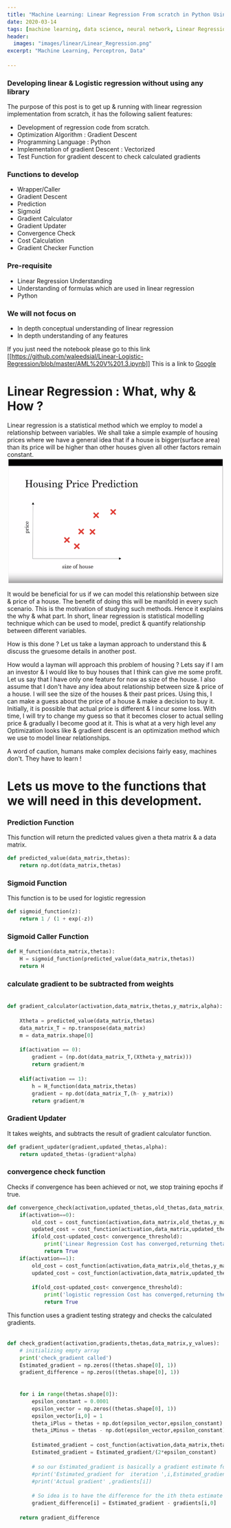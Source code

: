 ```yaml
---
title: "Machine Learning: Linear Regression From scratch in Python Using Gradient Descent "
date: 2020-03-14
tags: [machine learning, data science, neural network, Linear Regression ]
header:
  images: "images/linear/Linear_Regression.png"
excerpt: "Machine Learning, Perceptron, Data"

---
```



### Developing linear & Logistic regression without using any library
The purpose of this post is to get up & running with linear regression
implementation from scratch, it has the following salient features:



- Development of regression code from scratch.
- Optimization Algorithm : Gradient Descent
- Programming Language : Python
- Implementation of gradient Descent : Vectorized
- Test Function for gradient descent to check calculated gradients


### Functions to develop


- Wrapper/Caller
- Gradient Descent
- Prediction  
- Sigmoid  
- Gradient Calculator
- Gradient Updater
- Convergence Check
- Cost Calculation
- Gradient Checker Function

### Pre-requisite

- Linear Regression Understanding
- Understanding of formulas which are used in linear regression
- Python

### We will not focus on

- In depth conceptual understanding of linear regression
- In depth understanding of any features  


If you just need the notebook please go to this link [[https://github.com/waleedsial/Linear-Logistic-Regression/blob/master/AML%20V%201.3.ipynb]]
This is a link to [Google](https://google.com)

# Linear Regression : What, why & How ?

Linear regression is a statistical method which we employ to model a relationship between variables. We shall take a simple example of housing prices where we have a general idea that if a house is bigger(surface area) than its price will be higher than other houses given all other factors remain constant.
![ Price & Size Relation ](/images/linear/HS.png)

It would be beneficial for us if we can model this relationship between size & price of a house. The benefit of doing this will be manifold in every such scenario. This is the motivation of studying such methods. Hence it explains the why & what part.
 In short, linear regression is statistical modelling technique which can be used to model, predict & quantify relationship between different variables.

How is this done ?
Let us take a layman approach to understand this & discuss the gruesome details in another post.

How would a layman will approach this problem of housing  ?
Lets say if I am an investor & I would like to buy houses that I think can give me some profit. Let us say that I have only one feature for now as
size of the house. I also assume that I don't have any idea about relationship between size & price of a house.
I will see the size of the houses & their past prices. Using this, I can make a guess about the price of a house & make a decision to buy it.
Initially, it is possible that actual price is different & I incur some loss.
With time, I will try to change my guess so that it becomes closer to actual selling price & gradually I become good at it.
This is what at a very high level any Optimization looks like & gradient descent is an optimization method which we use to model linear relationships.


A word of caution, humans make complex decisions fairly easy, machines don't. They have to learn !


# Lets us move to the functions that we will need in this development.

### Prediction Function
This function will return the predicted values given a theta matrix & a data matrix.
```python
def predicted_value(data_matrix,thetas):
    return np.dot(data_matrix,thetas)
```

### Sigmoid Function
This function is to be used for logistic regression

```python
def sigmoid_function(z):
    return 1 / (1 + exp(-z))
```


### Sigmoid Caller Function

```python
def H_function(data_matrix,thetas):
    H = sigmoid_function(predicted_value(data_matrix,thetas))
    return H
```


### calculate gradient to be subtracted from weights
```python

def gradient_calculator(activation,data_matrix,thetas,y_matrix,alpha):

    Xtheta = predicted_value(data_matrix,thetas)
    data_matrix_T = np.transpose(data_matrix)
    m = data_matrix.shape[0]

    if(activation == 0):
        gradient = (np.dot(data_matrix_T,(Xtheta-y_matrix)))
        return gradient/m

    elif(activation == 1):
        h = H_function(data_matrix,thetas)
        gradient = np.dot(data_matrix_T,(h- y_matrix))
        return gradient/m

```


### Gradient Updater
It takes weights, and subtracts the result of gradient calculator function.
```python
def gradient_updater(gradient,updated_thetas,alpha):
    return updated_thetas-(gradient*alpha)

```


### convergence check function
Checks if convergence has been achieved or not, we stop training epochs if true.
```python
def convergence_check(activation,updated_thetas,old_thetas,data_matrix,y_matrix,convergence_threshold):
    if(activation==0):
        old_cost = cost_function(activation,data_matrix,old_thetas,y_matrix)
        updated_cost = cost_function(activation,data_matrix,updated_thetas,y_matrix)
        if(old_cost-updated_cost< convergence_threshold):
            print('Linear Regression Cost has converged,returning thetas in the 2nd last iteration')
            return True
    if(activation==1):
        old_cost = cost_function(activation,data_matrix,old_thetas,y_matrix)
        updated_cost = cost_function(activation,data_matrix,updated_thetas,y_matrix)

        if(old_cost-updated_cost< convergence_threshold):
            print('logistic regression Cost has converged,returning thetas in the 2nd last iteration')
            return True

```


This function uses a gradient testing strategy and checks the calculated gradients.
```python

def check_gradient(activation,gradients,thetas,data_matrix,y_values):
    # initializing empty array
    print('check_gradient called')
    Estimated_gradient = np.zeros((thetas.shape[0], 1))
    gradient_difference = np.zeros((thetas.shape[0], 1))


    for i in range(thetas.shape[0]):
        epsilon_constant = 0.0001
        epsilon_vector = np.zeros((thetas.shape[0], 1))
        epsilon_vector[i,0] = 1
        theta_iPlus = thetas + np.dot(epsilon_vector,epsilon_constant)
        theta_iMinus = thetas - np.dot(epsilon_vector,epsilon_constant)

        Estimated_gradient = cost_function(activation,data_matrix,theta_iPlus,y_values)- cost_function(activation,data_matrix,theta_iMinus,y_values)
        Estimated_gradient = Estimated_gradient/(2*epsilon_constant)

        # so our Estimated_gradient is basically a gradient estimate for the ith theta
        #print('Estimated_gradient for  iteration ',i,Estimated_gradient)
        #print('Actual gradient' ,gradients[i])

        # So idea is to have the difference for the ith theta estimate and actual value
        gradient_difference[i] = Estimated_gradient - gradients[i,0]

    return gradient_difference


```

